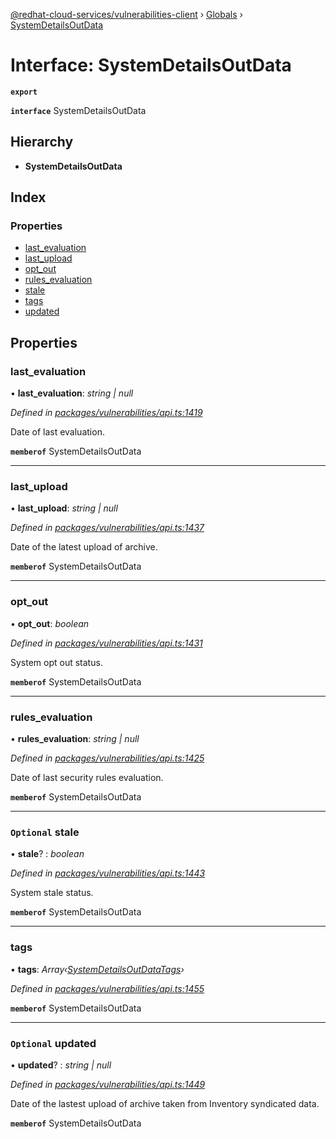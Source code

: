 [@redhat-cloud-services/vulnerabilities-client](../README.md) › [Globals](../globals.md) › [SystemDetailsOutData](systemdetailsoutdata.md)

# Interface: SystemDetailsOutData

**`export`** 

**`interface`** SystemDetailsOutData

## Hierarchy

* **SystemDetailsOutData**

## Index

### Properties

* [last_evaluation](systemdetailsoutdata.md#last_evaluation)
* [last_upload](systemdetailsoutdata.md#last_upload)
* [opt_out](systemdetailsoutdata.md#opt_out)
* [rules_evaluation](systemdetailsoutdata.md#rules_evaluation)
* [stale](systemdetailsoutdata.md#optional-stale)
* [tags](systemdetailsoutdata.md#tags)
* [updated](systemdetailsoutdata.md#optional-updated)

## Properties

###  last_evaluation

• **last_evaluation**: *string | null*

*Defined in [packages/vulnerabilities/api.ts:1419](https://github.com/RedHatInsights/javascript-clients/blob/master/packages/vulnerabilities/api.ts#L1419)*

Date of last evaluation.

**`memberof`** SystemDetailsOutData

___

###  last_upload

• **last_upload**: *string | null*

*Defined in [packages/vulnerabilities/api.ts:1437](https://github.com/RedHatInsights/javascript-clients/blob/master/packages/vulnerabilities/api.ts#L1437)*

Date of the latest upload of archive.

**`memberof`** SystemDetailsOutData

___

###  opt_out

• **opt_out**: *boolean*

*Defined in [packages/vulnerabilities/api.ts:1431](https://github.com/RedHatInsights/javascript-clients/blob/master/packages/vulnerabilities/api.ts#L1431)*

System opt out status.

**`memberof`** SystemDetailsOutData

___

###  rules_evaluation

• **rules_evaluation**: *string | null*

*Defined in [packages/vulnerabilities/api.ts:1425](https://github.com/RedHatInsights/javascript-clients/blob/master/packages/vulnerabilities/api.ts#L1425)*

Date of last security rules evaluation.

**`memberof`** SystemDetailsOutData

___

### `Optional` stale

• **stale**? : *boolean*

*Defined in [packages/vulnerabilities/api.ts:1443](https://github.com/RedHatInsights/javascript-clients/blob/master/packages/vulnerabilities/api.ts#L1443)*

System stale status.

**`memberof`** SystemDetailsOutData

___

###  tags

• **tags**: *Array‹[SystemDetailsOutDataTags](systemdetailsoutdatatags.md)›*

*Defined in [packages/vulnerabilities/api.ts:1455](https://github.com/RedHatInsights/javascript-clients/blob/master/packages/vulnerabilities/api.ts#L1455)*

**`memberof`** SystemDetailsOutData

___

### `Optional` updated

• **updated**? : *string | null*

*Defined in [packages/vulnerabilities/api.ts:1449](https://github.com/RedHatInsights/javascript-clients/blob/master/packages/vulnerabilities/api.ts#L1449)*

Date of the lastest upload of archive taken from Inventory syndicated data.

**`memberof`** SystemDetailsOutData
